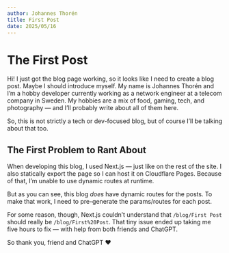 ```yaml
---
author: Johannes Thorén
title: First Post
date: 2025/05/16
---
```


# The First Post

Hi! I just got the blog page working, so it looks like I need to create a blog post. Maybe I should introduce myself.
My name is Johannes Thorén and I’m a hobby developer currently working as a network engineer at a telecom company in Sweden. My hobbies are a mix of food, gaming, tech, and photography — and I’ll probably write about all of them here.

So, this is not strictly a tech or dev-focused blog, but of course I’ll be talking about that too.

## The First Problem to Rant About

When developing this blog, I used Next.js — just like on the rest of the site. I also statically export the page so I can host it on Cloudflare Pages. Because of that, I’m unable to use dynamic routes at runtime.

But as you can see, this blog *does* have dynamic routes for the posts. To make that work, I need to pre-generate the params/routes for each post.

For some reason, though, Next.js couldn’t understand that `/blog/First Post` should really be `/blog/First%20Post`. That tiny issue ended up taking me five hours to fix — with help from both friends and ChatGPT.

So thank you, friend and ChatGPT ❤️
